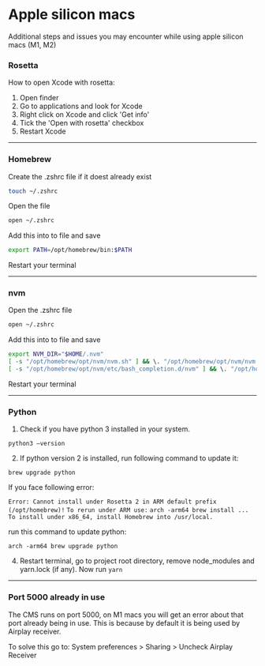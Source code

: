 # Apple silicon macs

Additional steps and issues you may encounter while using apple silicon macs (M1, M2)

### Rosetta

How to open Xcode with rosetta:

1. Open finder
2. Go to applications and look for Xcode
3. Right click on Xcode and click 'Get info'
4. Tick the 'Open with rosetta' checkbox
5. Restart Xcode

---

### Homebrew

Create the .zshrc file if it doest already exist

```bash
touch ~/.zshrc
```

Open the file

```bash
open ~/.zshrc
```

Add this into to file and save

```bash
export PATH=/opt/homebrew/bin:$PATH
```

Restart your terminal

---

### nvm

Open the .zshrc file

```bash
open ~/.zshrc
```

Add this into to file and save

```bash
export NVM_DIR="$HOME/.nvm"
[ -s "/opt/homebrew/opt/nvm/nvm.sh" ] && \. "/opt/homebrew/opt/nvm/nvm.sh"  # This loads nvm
[ -s "/opt/homebrew/opt/nvm/etc/bash_completion.d/nvm" ] && \. "/opt/homebrew/opt/nvm/etc/bash_completion.d/nvm"  # This loads nvm bash_completion
```

Restart your terminal

---

### Python

1. Check if you have python 3 installed in your system.

```
python3 –version
```

2. If python version 2 is installed, run following command to update it:

```
brew upgrade python
```

If you face following error:

`Error: Cannot install under Rosetta 2 in ARM default prefix (/opt/homebrew)!`
`To rerun under ARM use:`
`arch -arm64 brew install ...`
`To install under x86_64, install Homebrew into /usr/local.`

run this command to update python:

```
arch -arm64 brew upgrade python
```

4. Restart terminal, go to project root directory, remove node_modules and yarn.lock (if any). Now run `yarn`

---

### Port 5000 already in use

The CMS runs on port 5000, on M1 macs you will get an error about that port already being in use. This is because by default it is being used by Airplay receiver.

To solve this go to:
System preferences > Sharing > Uncheck Airplay Receiver
